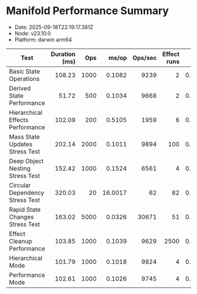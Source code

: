 # Manifold Performance Summary

- Date: 2025-09-18T22:19:17.381Z
- Node: v23.10.0
- Platform: darwin arm64

| Test | Duration (ms) | Ops | ms/op | Ops/sec | Effect runs | Avg (ms) | Med (ms) | P95 (ms) | P99 (ms) | Min/Max (ms) | CPU u/s (ms) | Mem start/end/Δ (MB) | GC? |
|---|---:|---:|---:|---:|---:|---:|---:|---:|---:|---:|---:|---:|:--:|
| Basic State Operations | 108.23 | 1000 | 0.1082 | 9239 | 2 | 0.0482 | 0.0140 | 0.0140 | 0.0140 | 0.0140/0.0824 | 7.2/0.4 | 38.90/39.58/0.68 |  |
| Derived State Performance | 51.72 | 500 | 0.1034 | 9668 | 2 | 0.0073 | 0.0012 | 0.0012 | 0.0012 | 0.0012/0.0133 | 0.6/0.0 | 39.76/39.92/0.16 |  |
| Hierarchical Effects Performance | 102.09 | 200 | 0.5105 | 1959 | 6 | 0.0071 | 0.0044 | 0.0091 | 0.0091 | 0.0021/0.0174 | 0.8/0.1 | 40.01/40.11/0.09 |  |
| Mass State Updates Stress Test | 202.14 | 2000 | 0.1011 | 9894 | 100 | 0.0009 | 0.0006 | 0.0016 | 0.0040 | 0.0005/0.0252 | 2.6/0.1 | 40.24/40.92/0.68 |  |
| Deep Object Nesting Stress Test | 152.42 | 1000 | 0.1524 | 6561 | 4 | 0.0131 | 0.0067 | 0.0133 | 0.0133 | 0.0025/0.0300 | 2.9/0.2 | 41.02/42.67/1.64 |  |
| Circular Dependency Stress Test | 320.03 | 20 | 16.0017 | 62 | 82 | 0.0018 | 0.0009 | 0.0049 | 0.0072 | 0.0003/0.0185 | 3.3/0.3 | 42.77/43.14/0.37 |  |
| Rapid State Changes Stress Test | 163.02 | 5000 | 0.0326 | 30671 | 51 | 0.0053 | 0.0046 | 0.0071 | 0.0097 | 0.0006/0.0450 | 14.1/0.9 | 43.24/44.13/0.89 |  |
| Effect Cleanup Performance | 103.85 | 1000 | 0.1039 | 9629 | 2500 | 0.0003 | 0.0002 | 0.0007 | 0.0020 | 0.0001/0.0371 | 10.2/0.5 | 44.24/46.53/2.29 |  |
| Hierarchical Mode | 101.79 | 1000 | 0.1018 | 9824 | 4 | 0.0861 | 0.0081 | 0.0213 | 0.0213 | 0.0006/0.3145 | 1.9/0.2 | 46.97/47.02/0.05 |  |
| Performance Mode | 102.61 | 1000 | 0.1026 | 9745 | 4 | 0.0491 | 0.0075 | 0.0146 | 0.0146 | 0.0006/0.1737 | 2.0/0.2 | 47.05/47.09/0.04 |  |

